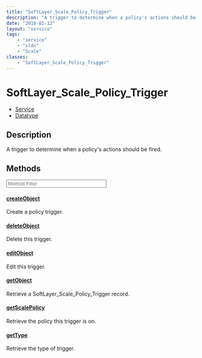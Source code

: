 ```yaml
---
title: "SoftLayer_Scale_Policy_Trigger"
description: "A trigger to determine when a policy's actions should be fired."
date: "2018-02-12"
layout: "service"
tags:
    - "service"
    - "sldn"
    - "Scale"
classes:
    - "SoftLayer_Scale_Policy_Trigger"
---
```

# SoftLayer_Scale_Policy_Trigger
<div id='service-datatype'>
    <ul id='sldn-reference-tabs'>
    <li id='service'> <a href='/reference/services/SoftLayer_Scale_Policy_Trigger' >Service</a></li>    <li id='datatype'> <a href='/reference/datatypes/SoftLayer_Scale_Policy_Trigger' >Datatype</a></li>
    </ul>
</div>

## Description


A trigger to determine when a policy's actions should be fired.



        
<div id="properties" class="content service-content">

## Methods

<div class="view-filters">
    <div class="clearfix">
        <div class="search-input-box">
            <input placeholder="Method Filter" onkeyup="titleSearch(inputId='edit-combine', divId='method-div', elementClass='method-row')" 
                type="text" id="edit-combine" value="" size="30" maxlength="128" class="form-text">
        </div>
    </div>
</div>

<div id="method-div">

<div class="method-row">

#### [createObject](/reference/services/SoftLayer_Scale_Policy_Trigger/createObject)
Create a policy trigger.

</div>

<div class="method-row">

#### [deleteObject](/reference/services/SoftLayer_Scale_Policy_Trigger/deleteObject)
Delete this trigger.

</div>

<div class="method-row">

#### [editObject](/reference/services/SoftLayer_Scale_Policy_Trigger/editObject)
Edit this trigger.

</div>

<div class="method-row">

#### [getObject](/reference/services/SoftLayer_Scale_Policy_Trigger/getObject)
Retrieve a SoftLayer_Scale_Policy_Trigger record.

</div>

<div class="method-row">

#### [getScalePolicy](/reference/services/SoftLayer_Scale_Policy_Trigger/getScalePolicy)
Retrieve the policy this trigger is on.

</div>

<div class="method-row">

#### [getType](/reference/services/SoftLayer_Scale_Policy_Trigger/getType)
Retrieve the type of trigger.

</div>
</div>

</div>

